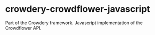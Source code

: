 crowdery-crowdflower-javascript
===============================

Part of the Crowdery framework. Javascript implementation of the Crowdflower API.
